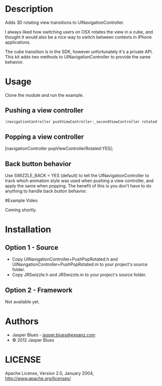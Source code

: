 # Description

Adds 3D rotating view transitions to UINavigationController. 

I always liked how switching users on OSX rotates the view in a cube, and thought it would also be a nice way to switch
between contexts in iPhone applications. 

The cube transition is in the SDK, however unfortunately it's a private API. This kit adds two methods to 
UINavigationController to provide the same behavior. 

# Usage

Clone the module and run the example. 

## Pushing a view controller

```objective-c 
[navigationController pushViewController:_secondViewController rotated:YES];
```

## Popping a view controller 

[navigationController popViewControllerRotated:YES];

## Back button behavior 

Use SWIZZLE_BACK = YES (default) to tell the UINavigationController to track which animation style was used when 
pushing a view controller, and apply the same when popping. The benefit of this is you don't have to do anything to 
handle back button behavior. 

#Example Video

Coming shortly. 

# Installation

## Option 1 - Source

* Copy UINavigationController+PushPopRotated.h and UINavigationController+PushPopRotated.m to your project's source 
folder. 
* Copy JRSwizzle.h and JRSwizzle.m to your project's source folder. 

## Option 2 - Framework

Not available yet. 

# Authors

* Jasper Blues - jasper.blues@expanz.com
* © 2012 Jasper Blues

# LICENSE

Apache License, Version 2.0, January 2004, http://www.apache.org/licenses/

